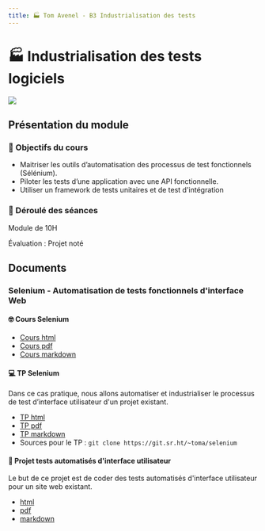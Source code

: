 ```yaml
---
title: 🏭 Tom Avenel - B3 Industrialisation des tests
---
```


# 🏭 Industrialisation des tests logiciels

![](/resources/images/cover/auto-tests.jpg)

## Présentation du module

### 🎯 Objectifs du cours

- Maitriser les outils d’automatisation des processus de test fonctionnels (Sélénium). 
- Piloter les tests d’une application avec une API fonctionnelle.
- Utiliser un framework de tests unitaires et de test d'intégration

### 📅 Déroulé des séances

Module de 10H

Évaluation : Projet noté

## Documents

### Selenium - Automatisation de tests fonctionnels d'interface Web

#### 🤓 Cours Selenium

- [Cours html](/cours/tests/selenium/selenium-cours.html)
- [Cours pdf](/cours/tests/selenium/selenium-cours.pdf)
- [Cours markdown](/cours/tests/selenium/selenium-cours.md)

#### 💻 TP Selenium

Dans ce cas pratique, nous allons automatiser et industrialiser le processus de test d’interface utilisateur d'un projet existant.

- [TP html](/cours/tests/selenium/tp-selenium.html)
- [TP pdf](/cours/tests/selenium/tp-selenium.pdf)
- [TP markdown](/cours/tests/selenium/tp-selenium.md)
- Sources pour le TP : `git clone https://git.sr.ht/~toma/selenium`

#### 📌 Projet tests automatisés d'interface utilisateur

Le but de ce projet est de coder des tests automatisés d'interface utilisateur pour un site web existant.

- [html](/cours/tests/selenium/projet-selenium.html)
- [pdf](/cours/tests/selenium/projet-selenium.pdf)
- [markdown](/cours/tests/selenium/projet-selenium.md)

